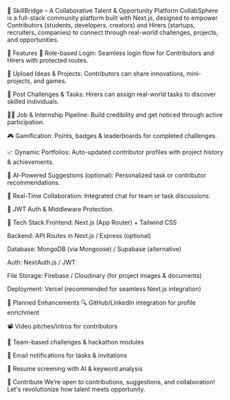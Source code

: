 🌉 SkillBridge – A Collaborative Talent & Opportunity Platform
CollabSphere is a full-stack community platform built with Next.js, designed to empower Contributors (students, developers, creators) and Hirers (startups, recruiters, companies) to connect through real-world challenges, projects, and opportunities.

🔑 Features
🔐 Role-based Login: Seamless login flow for Contributors and Hirers with protected routes.

🧠 Upload Ideas & Projects: Contributors can share innovations, mini-projects, and games.

📣 Post Challenges & Tasks: Hirers can assign real-world tasks to discover skilled individuals.

🧑‍💼 Job & Internship Pipeline: Build credibility and get noticed through active participation.

🎮 Gamification: Points, badges & leaderboards for completed challenges.

📈 Dynamic Portfolios: Auto-updated contributor profiles with project history & achievements.

🤖 AI-Powered Suggestions (optional): Personalized task or contributor recommendations.

💬 Real-Time Collaboration: Integrated chat for team or task discussions.

🔐 JWT Auth & Middleware Protection.

🧰 Tech Stack
Frontend: Next.js (App Router) + Tailwind CSS

Backend: API Routes in Next.js / Express (optional)

Database: MongoDB (via Mongoose) / Supabase (alternative)

Auth: NextAuth.js / JWT

File Storage: Firebase / Cloudinary (for project images & documents)

Deployment: Vercel (recommended for seamless Next.js integration)

🚀 Planned Enhancements
🔍 GitHub/LinkedIn integration for profile enrichment

📽️ Video pitches/intros for contributors

🧩 Team-based challenges & hackathon modules

📧 Email notifications for tasks & invitations

🧠 Resume screening with AI & keyword analysis

🤝 Contribute
We’re open to contributions, suggestions, and collaboration!
Let's revolutionize how talent meets opportunity.
